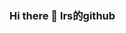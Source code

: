 ### Hi there 👋 lrs的github

<!--
**lrscoding/lrscoding** is a ✨ _special_ ✨ repository because its `README.md` (this file) appears on your GitHub profile.

🔭 I’m currently learning Flutter Application Development
🤔 Exploring new technologies and developing software solutions and quick hacks.
🎓 Studying Computer Science and computer programming.
💼 Back-end developer and front-end web developer.
🌱 Love life and full of hope.
✍️ Watching Anime and observe latest design trends as hobbies/side hustles.
☕ I belive, a perfect cup of black tea can be the ultimate solution for any stress.
🛠 Tech Stack
💻 Java | GO | PHP
🌐 HTML | CSS | JavaScript | Bootstrap | Vue
🛢 MySQL | Redis | Elasticsearch
🔧 Visual Studio code | IDEA | Git

